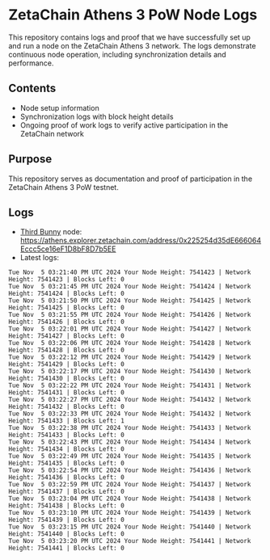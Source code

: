 # ZetaChain Athens 3 PoW Node Logs
This repository contains logs and proof that we have successfully set up and run a node on the ZetaChain Athens 3 network. The logs demonstrate continuous node operation, including synchronization details and performance.

## Contents
- Node setup information
- Synchronization logs with block height details
- Ongoing proof of work logs to verify active participation in the ZetaChain network

## Purpose
This repository serves as documentation and proof of participation in the ZetaChain Athens 3 PoW testnet.

## Logs

- [Third Bunny](https://thirdbunny.xyz/) node: https://athens.explorer.zetachain.com/address/0x225254d35dE666064Eccc5ce16eF1D8bF8D7b5EE
- Latest logs:
```
Tue Nov  5 03:21:40 PM UTC 2024 Your Node Height: 7541423 | Network Height: 7541423 | Blocks Left: 0
Tue Nov  5 03:21:45 PM UTC 2024 Your Node Height: 7541424 | Network Height: 7541424 | Blocks Left: 0
Tue Nov  5 03:21:50 PM UTC 2024 Your Node Height: 7541425 | Network Height: 7541425 | Blocks Left: 0
Tue Nov  5 03:21:55 PM UTC 2024 Your Node Height: 7541426 | Network Height: 7541426 | Blocks Left: 0
Tue Nov  5 03:22:01 PM UTC 2024 Your Node Height: 7541427 | Network Height: 7541427 | Blocks Left: 0
Tue Nov  5 03:22:06 PM UTC 2024 Your Node Height: 7541428 | Network Height: 7541428 | Blocks Left: 0
Tue Nov  5 03:22:12 PM UTC 2024 Your Node Height: 7541429 | Network Height: 7541429 | Blocks Left: 0
Tue Nov  5 03:22:17 PM UTC 2024 Your Node Height: 7541430 | Network Height: 7541430 | Blocks Left: 0
Tue Nov  5 03:22:22 PM UTC 2024 Your Node Height: 7541431 | Network Height: 7541431 | Blocks Left: 0
Tue Nov  5 03:22:27 PM UTC 2024 Your Node Height: 7541432 | Network Height: 7541432 | Blocks Left: 0
Tue Nov  5 03:22:33 PM UTC 2024 Your Node Height: 7541432 | Network Height: 7541433 | Blocks Left: 1
Tue Nov  5 03:22:38 PM UTC 2024 Your Node Height: 7541433 | Network Height: 7541433 | Blocks Left: 0
Tue Nov  5 03:22:43 PM UTC 2024 Your Node Height: 7541434 | Network Height: 7541434 | Blocks Left: 0
Tue Nov  5 03:22:49 PM UTC 2024 Your Node Height: 7541435 | Network Height: 7541435 | Blocks Left: 0
Tue Nov  5 03:22:54 PM UTC 2024 Your Node Height: 7541436 | Network Height: 7541436 | Blocks Left: 0
Tue Nov  5 03:22:59 PM UTC 2024 Your Node Height: 7541437 | Network Height: 7541437 | Blocks Left: 0
Tue Nov  5 03:23:04 PM UTC 2024 Your Node Height: 7541438 | Network Height: 7541438 | Blocks Left: 0
Tue Nov  5 03:23:10 PM UTC 2024 Your Node Height: 7541439 | Network Height: 7541439 | Blocks Left: 0
Tue Nov  5 03:23:15 PM UTC 2024 Your Node Height: 7541440 | Network Height: 7541440 | Blocks Left: 0
Tue Nov  5 03:23:20 PM UTC 2024 Your Node Height: 7541441 | Network Height: 7541441 | Blocks Left: 0
```
